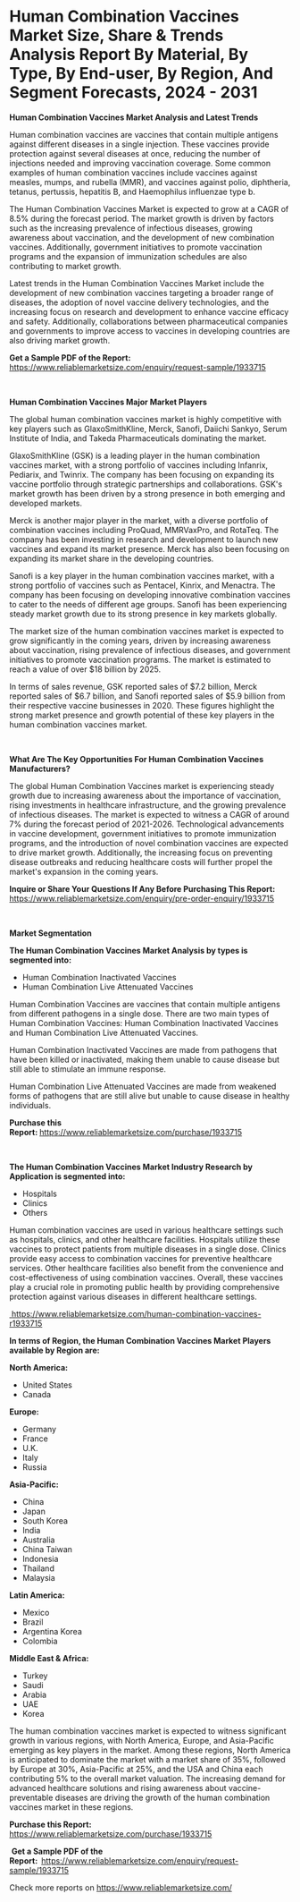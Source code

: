 <p><h1>Human Combination Vaccines Market Size, Share & Trends Analysis Report By Material, By Type, By End-user, By Region, And Segment Forecasts, 2024 - 2031</h1></p><p><strong>Human Combination Vaccines Market Analysis and Latest Trends</strong></p>
<p><p>Human combination vaccines are vaccines that contain multiple antigens against different diseases in a single injection. These vaccines provide protection against several diseases at once, reducing the number of injections needed and improving vaccination coverage. Some common examples of human combination vaccines include vaccines against measles, mumps, and rubella (MMR), and vaccines against polio, diphtheria, tetanus, pertussis, hepatitis B, and Haemophilus influenzae type b.</p><p>The Human Combination Vaccines Market is expected to grow at a CAGR of 8.5% during the forecast period. The market growth is driven by factors such as the increasing prevalence of infectious diseases, growing awareness about vaccination, and the development of new combination vaccines. Additionally, government initiatives to promote vaccination programs and the expansion of immunization schedules are also contributing to market growth.</p><p>Latest trends in the Human Combination Vaccines Market include the development of new combination vaccines targeting a broader range of diseases, the adoption of novel vaccine delivery technologies, and the increasing focus on research and development to enhance vaccine efficacy and safety. Additionally, collaborations between pharmaceutical companies and governments to improve access to vaccines in developing countries are also driving market growth.</p></p>
<p><strong>Get a Sample PDF of the Report:&nbsp;</strong> <a href="https://www.reliablemarketsize.com/enquiry/request-sample/1933715">https://www.reliablemarketsize.com/enquiry/request-sample/1933715</a></p>
<p>&nbsp;</p>
<p><strong>Human Combination Vaccines Major Market Players</strong></p>
<p><p>The global human combination vaccines market is highly competitive with key players such as GlaxoSmithKline, Merck, Sanofi, Daiichi Sankyo, Serum Institute of India, and Takeda Pharmaceuticals dominating the market. </p><p>GlaxoSmithKline (GSK) is a leading player in the human combination vaccines market, with a strong portfolio of vaccines including Infanrix, Pediarix, and Twinrix. The company has been focusing on expanding its vaccine portfolio through strategic partnerships and collaborations. GSK's market growth has been driven by a strong presence in both emerging and developed markets.</p><p>Merck is another major player in the market, with a diverse portfolio of combination vaccines including ProQuad, MMRVaxPro, and RotaTeq. The company has been investing in research and development to launch new vaccines and expand its market presence. Merck has also been focusing on expanding its market share in the developing countries.</p><p>Sanofi is a key player in the human combination vaccines market, with a strong portfolio of vaccines such as Pentacel, Kinrix, and Menactra. The company has been focusing on developing innovative combination vaccines to cater to the needs of different age groups. Sanofi has been experiencing steady market growth due to its strong presence in key markets globally.</p><p>The market size of the human combination vaccines market is expected to grow significantly in the coming years, driven by increasing awareness about vaccination, rising prevalence of infectious diseases, and government initiatives to promote vaccination programs. The market is estimated to reach a value of over $18 billion by 2025.</p><p>In terms of sales revenue, GSK reported sales of $7.2 billion, Merck reported sales of $6.7 billion, and Sanofi reported sales of $5.9 billion from their respective vaccine businesses in 2020. These figures highlight the strong market presence and growth potential of these key players in the human combination vaccines market.</p></p>
<p>&nbsp;</p>
<p><strong>What Are The Key Opportunities For Human Combination Vaccines Manufacturers?</strong></p>
<p><p>The global Human Combination Vaccines market is experiencing steady growth due to increasing awareness about the importance of vaccination, rising investments in healthcare infrastructure, and the growing prevalence of infectious diseases. The market is expected to witness a CAGR of around 7% during the forecast period of 2021-2026. Technological advancements in vaccine development, government initiatives to promote immunization programs, and the introduction of novel combination vaccines are expected to drive market growth. Additionally, the increasing focus on preventing disease outbreaks and reducing healthcare costs will further propel the market's expansion in the coming years.</p></p>
<p><strong>Inquire or Share Your Questions If Any Before Purchasing This Report:</strong> <a href="https://www.reliablemarketsize.com/enquiry/pre-order-enquiry/1933715">https://www.reliablemarketsize.com/enquiry/pre-order-enquiry/1933715</a></p>
<p>&nbsp;</p>
<p><strong>Market Segmentation</strong></p>
<p><strong>The Human Combination Vaccines Market Analysis by types is segmented into:</strong></p>
<p><ul><li>Human Combination Inactivated Vaccines</li><li>Human Combination Live Attenuated Vaccines</li></ul></p>
<p><p>Human Combination Vaccines are vaccines that contain multiple antigens from different pathogens in a single dose. There are two main types of Human Combination Vaccines: Human Combination Inactivated Vaccines and Human Combination Live Attenuated Vaccines. </p><p>Human Combination Inactivated Vaccines are made from pathogens that have been killed or inactivated, making them unable to cause disease but still able to stimulate an immune response. </p><p>Human Combination Live Attenuated Vaccines are made from weakened forms of pathogens that are still alive but unable to cause disease in healthy individuals.</p></p>
<p><strong>Purchase this Report:&nbsp;</strong><a href="https://www.reliablemarketsize.com/purchase/1933715">https://www.reliablemarketsize.com/purchase/1933715</a></p>
<p>&nbsp;</p>
<p><strong>The Human Combination Vaccines Market Industry Research by Application is segmented into:</strong></p>
<p><ul><li>Hospitals</li><li>Clinics</li><li>Others</li></ul></p>
<p><p>Human combination vaccines are used in various healthcare settings such as hospitals, clinics, and other healthcare facilities. Hospitals utilize these vaccines to protect patients from multiple diseases in a single dose. Clinics provide easy access to combination vaccines for preventive healthcare services. Other healthcare facilities also benefit from the convenience and cost-effectiveness of using combination vaccines. Overall, these vaccines play a crucial role in promoting public health by providing comprehensive protection against various diseases in different healthcare settings.</p></p>
<p><a href="https://www.reliablemarketsize.com/human-combination-vaccines-r1933715">&nbsp;https://www.reliablemarketsize.com/human-combination-vaccines-r1933715</a></p>
<p><strong>In terms of Region, the Human Combination Vaccines Market Players available by Region are:</strong></p>
<p>
    <p> <strong> North America: </strong>
        <ul>
            <li>United States</li>
            <li>Canada</li>
        </ul>
        </p> 
    <p> <strong> Europe: </strong>
        <ul>
            <li>Germany</li>
            <li>France</li>
            <li>U.K.</li>
            <li>Italy</li>
            <li>Russia</li>
        </ul>
        </p> 
    <p> <strong> Asia-Pacific: </strong>
        <ul>
            <li>China</li>
            <li>Japan</li>
            <li>South Korea</li>
            <li>India</li>
            <li>Australia</li>
            <li>China Taiwan</li>
            <li>Indonesia</li>
            <li>Thailand</li>
            <li>Malaysia</li>
        </ul>
        </p> 
    <p> <strong> Latin America: </strong>
        <ul>
            <li>Mexico</li>
            <li>Brazil</li>
            <li>Argentina Korea</li>
            <li>Colombia</li>
        </ul>
        </p> 
    <p> <strong> Middle East & Africa: </strong>
        <ul>
            <li>Turkey</li>
            <li>Saudi</li>
            <li>Arabia</li>
            <li>UAE</li>
            <li>Korea</li>
        </ul>
    </p>
    </p>
<p><p>The human combination vaccines market is expected to witness significant growth in various regions, with North America, Europe, and Asia-Pacific emerging as key players in the market. Among these regions, North America is anticipated to dominate the market with a market share of 35%, followed by Europe at 30%, Asia-Pacific at 25%, and the USA and China each contributing 5% to the overall market valuation. The increasing demand for advanced healthcare solutions and rising awareness about vaccine-preventable diseases are driving the growth of the human combination vaccines market in these regions.</p></p>
<p><strong>Purchase this Report: </strong><a href="https://www.reliablemarketsize.com/purchase/1933715">https://www.reliablemarketsize.com/purchase/1933715</a></p>
<p>&nbsp;<strong>Get a Sample PDF of the Report:&nbsp;&nbsp;</strong><a href="https://www.reliablemarketsize.com/enquiry/request-sample/1933715">https://www.reliablemarketsize.com/enquiry/request-sample/1933715</a></p>
<p><strong></strong></p>
<p>Check more reports on <a href="https://www.reliablemarketsize.com/">https://www.reliablemarketsize.com/</a></p>